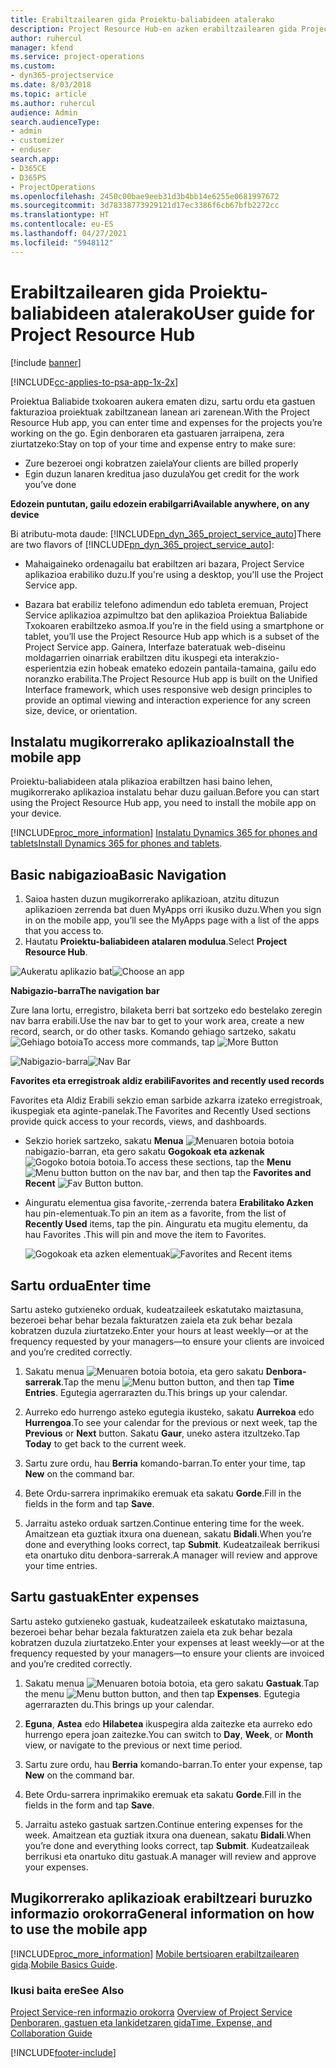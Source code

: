 ```yaml
---
title: Erabiltzailearen gida Proiektu-baliabideen atalerako
description: Project Resource Hub-en azken erabiltzailearen gida Project Service-rako
author: ruhercul
manager: kfend
ms.service: project-operations
ms.custom:
- dyn365-projectservice
ms.date: 8/03/2018
ms.topic: article
ms.author: ruhercul
audience: Admin
search.audienceType:
- admin
- customizer
- enduser
search.app:
- D365CE
- D365PS
- ProjectOperations
ms.openlocfilehash: 2450c00bae9eeb31d3b4bb14e6255e0681997672
ms.sourcegitcommit: 3d78338773929121d17ec3386f6cb67bfb2272cc
ms.translationtype: HT
ms.contentlocale: eu-ES
ms.lasthandoff: 04/27/2021
ms.locfileid: "5948112"
---
```

# <a name="user-guide-for-project-resource-hub"></a><span data-ttu-id="5ca91-103">Erabiltzailearen gida Proiektu-baliabideen atalerako</span><span class="sxs-lookup"><span data-stu-id="5ca91-103">User guide for Project Resource Hub</span></span>

[!include [banner](../includes/psa-now-project-operations.md)]

[!INCLUDE[cc-applies-to-psa-app-1x-2x](../includes/cc-applies-to-psa-app-1x-2x.md)]

<span data-ttu-id="5ca91-104">Proiektua Baliabide txokoaren aukera ematen dizu, sartu ordu eta gastuen fakturazioa proiektuak zabiltzanean lanean ari zarenean.</span><span class="sxs-lookup"><span data-stu-id="5ca91-104">With the Project Resource Hub app, you can enter time and expenses for the projects you’re working on the go.</span></span> <span data-ttu-id="5ca91-105">Egin denboraren eta gastuaren jarraipena, zera ziurtatzeko:</span><span class="sxs-lookup"><span data-stu-id="5ca91-105">Stay on top of your time and expense entry to make sure:</span></span>

- <span data-ttu-id="5ca91-106">Zure bezeroei ongi kobratzen zaiela</span><span class="sxs-lookup"><span data-stu-id="5ca91-106">Your clients are billed properly</span></span>
- <span data-ttu-id="5ca91-107">Egin duzun lanaren kreditua jaso duzula</span><span class="sxs-lookup"><span data-stu-id="5ca91-107">You get credit for the work you’ve done</span></span>

<span data-ttu-id="5ca91-108">**Edozein puntutan, gailu edozein erabilgarri**</span><span class="sxs-lookup"><span data-stu-id="5ca91-108">**Available anywhere, on any device**</span></span>

<span data-ttu-id="5ca91-109">Bi atributu-mota daude: [!INCLUDE[pn_dyn_365_project_service_auto](../includes/pn-dyn-365-project-service-auto.md)]</span><span class="sxs-lookup"><span data-stu-id="5ca91-109">There are two flavors of [!INCLUDE[pn_dyn_365_project_service_auto](../includes/pn-dyn-365-project-service-auto.md)]:</span></span> 

- <span data-ttu-id="5ca91-110">Mahaigaineko ordenagailu bat erabiltzen ari bazara, Project Service aplikazioa erabiliko duzu.</span><span class="sxs-lookup"><span data-stu-id="5ca91-110">If you're using a desktop, you'll use the Project Service app.</span></span> 

- <span data-ttu-id="5ca91-111">Bazara bat erabiliz telefono adimendun edo tableta eremuan, Project Service aplikazioa azpimultzo bat den aplikazioa Proiektua Baliabide Txokoaren erabiltzeko asmoa.</span><span class="sxs-lookup"><span data-stu-id="5ca91-111">If you’re in the field using a smartphone or tablet, you’ll use the Project Resource Hub app which is a subset of the Project Service  app.</span></span> <span data-ttu-id="5ca91-112">Gainera, Interfaze bateratuak web-diseinu moldagarrien oinarriak erabiltzen ditu ikuspegi eta interakzio-esperientzia ezin hobeak emateko edozein pantaila-tamaina, gailu edo noranzko erabilita.</span><span class="sxs-lookup"><span data-stu-id="5ca91-112">The Project Resource Hub app is built on the Unified Interface framework, which uses responsive web design principles to provide an optimal viewing and interaction experience for any screen size, device, or orientation.</span></span> 


## <a name="install-the-mobile-app"></a><span data-ttu-id="5ca91-113">Instalatu mugikorrerako aplikazioa</span><span class="sxs-lookup"><span data-stu-id="5ca91-113">Install the mobile app</span></span>
<span data-ttu-id="5ca91-114">Proiektu-baliabideen atala plikazioa erabiltzen hasi baino lehen, mugikorrerako aplikazioa instalatu behar duzu gailuan.</span><span class="sxs-lookup"><span data-stu-id="5ca91-114">Before you can start using the Project Resource Hub app, you need to install the mobile app on your device.</span></span> 

[!INCLUDE[proc_more_information](../includes/proc-more-information.md)] <span data-ttu-id="5ca91-115">[Instalatu Dynamics 365 for phones and tablets](/dynamics365/mobile-app/install-dynamics-365-for-phones-and-tablets)</span><span class="sxs-lookup"><span data-stu-id="5ca91-115">[Install Dynamics 365 for phones and tablets](/dynamics365/mobile-app/install-dynamics-365-for-phones-and-tablets).</span></span>

## <a name="basic-navigation"></a><span data-ttu-id="5ca91-116">Basic nabigazioa</span><span class="sxs-lookup"><span data-stu-id="5ca91-116">Basic Navigation</span></span>
1.  <span data-ttu-id="5ca91-117">Saioa hasten duzun mugikorrerako aplikazioan, atzitu dituzun aplikazioen zerrenda bat duen MyApps orri ikusiko duzu.</span><span class="sxs-lookup"><span data-stu-id="5ca91-117">When you sign in on the mobile app, you’ll see the MyApps page with a list of the apps that you access to.</span></span> 
2.  <span data-ttu-id="5ca91-118">Hautatu **Proiektu-baliabideen atalaren modulua**.</span><span class="sxs-lookup"><span data-stu-id="5ca91-118">Select **Project Resource Hub**.</span></span>

<span data-ttu-id="5ca91-119">![Aukeratu aplikazio bat](media/chooseApp_1.png "Aukeratu aplikazio bat")</span><span class="sxs-lookup"><span data-stu-id="5ca91-119">![Choose an app](media/chooseApp_1.png "Choose an app")</span></span>

<span data-ttu-id="5ca91-120">**Nabigazio-barra**</span><span class="sxs-lookup"><span data-stu-id="5ca91-120">**The navigation bar**</span></span>

<span data-ttu-id="5ca91-121">Zure lana lortu, erregistro, bilaketa berri bat sortzeko edo bestelako zeregin nav barra erabili.</span><span class="sxs-lookup"><span data-stu-id="5ca91-121">Use the nav bar to get to your work area, create a new record, search, or do other tasks.</span></span> <span data-ttu-id="5ca91-122">Komando gehiago sartzeko, sakatu ![Gehiago botoia](media/MoreButton.png "Gehiago botoia")</span><span class="sxs-lookup"><span data-stu-id="5ca91-122">To access more commands, tap ![More Button](media/MoreButton.png "More Button")</span></span>

<span data-ttu-id="5ca91-123">![Nabigazio-barra](media/NavBar_2.png "Nabigazio-barra")</span><span class="sxs-lookup"><span data-stu-id="5ca91-123">![Nav Bar](media/NavBar_2.png "Nav Bar")</span></span>

<span data-ttu-id="5ca91-124">**Favorites eta erregistroak aldiz erabili**</span><span class="sxs-lookup"><span data-stu-id="5ca91-124">**Favorites and recently used records**</span></span>

<span data-ttu-id="5ca91-125">Favorites eta Aldiz Erabili sekzio eman sarbide azkarra izateko erregistroak, ikuspegiak eta aginte-panelak.</span><span class="sxs-lookup"><span data-stu-id="5ca91-125">The Favorites and Recently Used sections provide quick access to your records, views, and dashboards.</span></span> 

- <span data-ttu-id="5ca91-126">Sekzio horiek sartzeko, sakatu **Menua** ![Menuaren botoia](media/MenuButton.png "Menua botoia") botoia nabigazio-barran, eta gero sakatu **Gogokoak eta azkenak** ![Gogoko botoia](media/FavButton.png "Gogokoak botoia") botoia.</span><span class="sxs-lookup"><span data-stu-id="5ca91-126">To access these sections, tap the **Menu** ![Menu button](media/MenuButton.png "Menu button") button on the nav bar, and then tap the **Favorites and Recent** ![Fav Button](media/FavButton.png "Fav Button") button.</span></span>

- <span data-ttu-id="5ca91-127">Ainguratu elementua gisa favorite,-zerrenda batera **Erabilitako Azken** hau pin-elementuak.</span><span class="sxs-lookup"><span data-stu-id="5ca91-127">To pin an item as a favorite, from the list of **Recently Used** items, tap the pin.</span></span> <span data-ttu-id="5ca91-128">Ainguratu eta mugitu elementu, da hau Favorites .</span><span class="sxs-lookup"><span data-stu-id="5ca91-128">This will pin and move the item to Favorites.</span></span>

  <span data-ttu-id="5ca91-129">![Gogokoak eta azken elementuak](media/Favs_3.png "Gogokoak eta azken elementuak")</span><span class="sxs-lookup"><span data-stu-id="5ca91-129">![Favorites and Recent items](media/Favs_3.png "Favorites and Recent items")</span></span>
 
## <a name="enter-time"></a><span data-ttu-id="5ca91-130">Sartu ordua</span><span class="sxs-lookup"><span data-stu-id="5ca91-130">Enter time</span></span>
<span data-ttu-id="5ca91-131">Sartu asteko gutxieneko orduak, kudeatzaileek eskatutako maiztasuna, bezeroei behar behar bezala fakturatzen zaiela eta zuk behar bezala kobratzen duzula ziurtatzeko.</span><span class="sxs-lookup"><span data-stu-id="5ca91-131">Enter your hours at least weekly—or at the frequency requested by your managers—to ensure your clients are invoiced and you’re credited correctly.</span></span>

1. <span data-ttu-id="5ca91-132">Sakatu menua ![Menuaren botoia](media/MenuButton.png "Menua botoia") botoia, eta gero sakatu **Denbora-sarrerak**.</span><span class="sxs-lookup"><span data-stu-id="5ca91-132">Tap the menu ![Menu button](media/MenuButton.png "Menu button") button, and then tap **Time Entries**.</span></span> <span data-ttu-id="5ca91-133">Egutegia agerrarazten du.</span><span class="sxs-lookup"><span data-stu-id="5ca91-133">This brings up your calendar.</span></span>

2. <span data-ttu-id="5ca91-134">Aurreko edo hurrengo asteko egutegia ikusteko, sakatu **Aurrekoa** edo **Hurrengoa**.</span><span class="sxs-lookup"><span data-stu-id="5ca91-134">To see your calendar for the previous or next week, tap the **Previous** or **Next** button.</span></span> <span data-ttu-id="5ca91-135">Sakatu **Gaur**, uneko astera itzultzeko.</span><span class="sxs-lookup"><span data-stu-id="5ca91-135">Tap **Today** to get back to the current week.</span></span>

3. <span data-ttu-id="5ca91-136">Sartu zure ordu, hau **Berria** komando-barran.</span><span class="sxs-lookup"><span data-stu-id="5ca91-136">To enter your time, tap **New** on the command bar.</span></span> 

4. <span data-ttu-id="5ca91-137">Bete Ordu-sarrera inprimakiko eremuak eta sakatu **Gorde**.</span><span class="sxs-lookup"><span data-stu-id="5ca91-137">Fill in the fields in the form and tap **Save**.</span></span>

5. <span data-ttu-id="5ca91-138">Jarraitu asteko orduak sartzen.</span><span class="sxs-lookup"><span data-stu-id="5ca91-138">Continue entering time for the week.</span></span> <span data-ttu-id="5ca91-139">Amaitzean eta guztiak itxura ona duenean, sakatu **Bidali**.</span><span class="sxs-lookup"><span data-stu-id="5ca91-139">When you’re done and everything looks correct, tap **Submit**.</span></span> <span data-ttu-id="5ca91-140">Kudeatzaileak berrikusi eta onartuko ditu denbora-sarrerak.</span><span class="sxs-lookup"><span data-stu-id="5ca91-140">A manager will review and approve your time entries.</span></span>

## <a name="enter-expenses"></a><span data-ttu-id="5ca91-141">Sartu gastuak</span><span class="sxs-lookup"><span data-stu-id="5ca91-141">Enter expenses</span></span> 
<span data-ttu-id="5ca91-142">Sartu asteko gutxieneko gastuak, kudeatzaileek eskatutako maiztasuna, bezeroei behar behar bezala fakturatzen zaiela eta zuk behar bezala kobratzen duzula ziurtatzeko.</span><span class="sxs-lookup"><span data-stu-id="5ca91-142">Enter your expenses at least weekly—or at the frequency requested by your managers—to ensure your clients are invoiced and you’re credited correctly.</span></span>

1. <span data-ttu-id="5ca91-143">Sakatu menua ![Menuaren botoia](media/MenuButton.png "Menua botoia") botoia, eta gero sakatu **Gastuak**.</span><span class="sxs-lookup"><span data-stu-id="5ca91-143">Tap the menu ![Menu button](media/MenuButton.png "Menu button") button, and then tap **Expenses**.</span></span> <span data-ttu-id="5ca91-144">Egutegia agerrarazten du.</span><span class="sxs-lookup"><span data-stu-id="5ca91-144">This brings up your calendar.</span></span>

2. <span data-ttu-id="5ca91-145">**Eguna**, **Astea** edo **Hilabetea** ikuspegira alda zaitezke eta aurreko edo hurrengo epera joan zaitezke.</span><span class="sxs-lookup"><span data-stu-id="5ca91-145">You can switch to **Day**, **Week**, or **Month** view, or navigate to the previous or next time period.</span></span> 

3. <span data-ttu-id="5ca91-146">Sartu zure ordu, hau **Berria** komando-barran.</span><span class="sxs-lookup"><span data-stu-id="5ca91-146">To enter your expense, tap **New** on the command bar.</span></span> 

4. <span data-ttu-id="5ca91-147">Bete Ordu-sarrera inprimakiko eremuak eta sakatu **Gorde**.</span><span class="sxs-lookup"><span data-stu-id="5ca91-147">Fill in the fields in the form and tap **Save**.</span></span>

5. <span data-ttu-id="5ca91-148">Jarraitu asteko gastuak sartzen.</span><span class="sxs-lookup"><span data-stu-id="5ca91-148">Continue entering expenses for the week.</span></span> <span data-ttu-id="5ca91-149">Amaitzean eta guztiak itxura ona duenean, sakatu **Bidali**.</span><span class="sxs-lookup"><span data-stu-id="5ca91-149">When you’re done and everything looks correct, tap **Submit**.</span></span> <span data-ttu-id="5ca91-150">Kudeatzaileak berrikusi eta onartuko ditu gastuak.</span><span class="sxs-lookup"><span data-stu-id="5ca91-150">A manager will review and approve your expenses.</span></span>

## <a name="general-information-on-how-to-use-the-mobile-app"></a><span data-ttu-id="5ca91-151">Mugikorrerako aplikazioak erabiltzeari buruzko informazio orokorra</span><span class="sxs-lookup"><span data-stu-id="5ca91-151">General information on how to use the mobile app</span></span> 
[!INCLUDE[proc_more_information](../includes/proc-more-information.md)] <span data-ttu-id="5ca91-152">[Mobile bertsioaren erabiltzailearen gida](/dynamics365/mobile-app/dynamics-365-phones-tablets-users-guide).</span><span class="sxs-lookup"><span data-stu-id="5ca91-152">[Mobile Basics Guide](/dynamics365/mobile-app/dynamics-365-phones-tablets-users-guide).</span></span>

### <a name="see-also"></a><span data-ttu-id="5ca91-153">Ikusi baita ere</span><span class="sxs-lookup"><span data-stu-id="5ca91-153">See Also</span></span>  
 <span data-ttu-id="5ca91-154">[Project Service-ren informazio orokorra](../psa/overview.md) </span><span class="sxs-lookup"><span data-stu-id="5ca91-154">[Overview of Project Service](../psa/overview.md) </span></span>  
 [<span data-ttu-id="5ca91-155">Denboraren, gastuen eta lankidetzaren gida</span><span class="sxs-lookup"><span data-stu-id="5ca91-155">Time, Expense, and Collaboration Guide</span></span>](../psa/time-expense-collaboration-guide.md)   
 


[!INCLUDE[footer-include](../includes/footer-banner.md)]